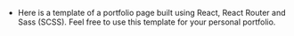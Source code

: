 - Here is a template of a portfolio page built using React, React Router and Sass (SCSS). Feel free to use this template for your personal portfolio.